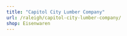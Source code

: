 ```yaml
---
title: "Capitol City Lumber Company"
url: /raleigh/capitol-city-lumber-company/
shop: Eisenwaren
---
```

